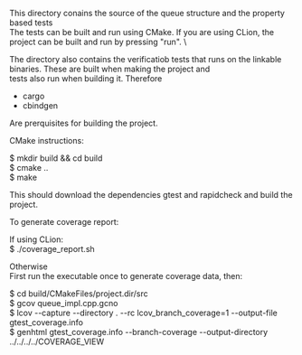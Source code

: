 This directory conains the source of the queue structure and the property based tests \
The tests can be built and run using CMake. If you are using CLion, the project can be built and run by pressing "run". \

The directory also contains the verificatiob tests that runs on the linkable binaries. These are built when making the project and \
tests also run when building it. Therefore 

- cargo 
- cbindgen 

Are prerquisites for building the project.


CMake instructions:

$ mkdir build && cd build \
$ cmake .. \
$ make

This should download the dependencies gtest and rapidcheck and build the project.


To generate coverage report:

If using CLion:\
$ ./coverage_report.sh

Otherwise \
First run the executable once to generate coverage data, then:

$ cd build/CMakeFiles/project.dir/src \
$ gcov queue_impl.cpp.gcno \
$ lcov --capture --directory .  --rc lcov_branch_coverage=1 --output-file gtest_coverage.info \
$ genhtml gtest_coverage.info --branch-coverage --output-directory ../../../../COVERAGE_VIEW 
